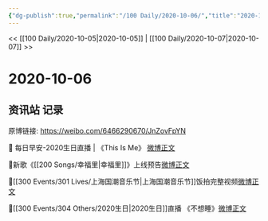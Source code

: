 ```yaml
---
{"dg-publish":true,"permalink":"/100 Daily/2020-10-06/","title":"2020-10-06","created":"2023-04-08T14:16:34.220+08:00","updated":"2023-04-08T14:17:10.013+08:00"}
---
```



<< [[100 Daily/2020-10-05\|2020-10-05]] | [[100 Daily/2020-10-07\|2020-10-07]] >>

# 2020-10-06

## 资讯站 记录

原博链接: https://weibo.com/6466290670/JnZovFpYN

💫 每日早安-2020生日直播 | 《This Is Me》
[微博正文](https://weibo.com/detail/4556945660839417)

💫新歌《[[200 Songs/幸福里\|幸福里]]》上线预告[微博正文](https://weibo.com/detail/4557077186089083)

💫[[300 Events/301 Lives/上海国潮音乐节\|上海国潮音乐节]]饭拍完整视频[微博正文](https://weibo.com/detail/4556997041591616)

💫[[300 Events/304 Others/2020生日\|2020生日]]直播 《不想睡》[微博正文](https://weibo.com/detail/4557170606091210)
